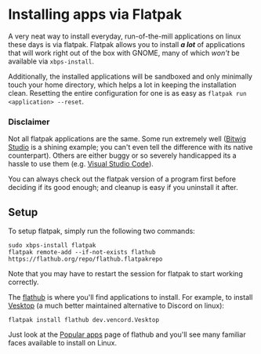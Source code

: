# Installing apps via Flatpak

A very neat way to install everyday, run-of-the-mill applications on linux these days is via flatpak. Flatpak allows you to install ***a lot*** of applications that will work right out of the box with GNOME, many of which *won't* be available via `xbps-install`.

Additionally, the installed applications will be sandboxed and only minimally touch your home directory, which helps a lot in keeping the installation clean. Resetting the entire configuration for one is as easy as `flatpak run <application> --reset`.

### Disclaimer

Not all flatpak applications are the same. Some run extremely well ([Bitwig Studio](https://flathub.org/apps/com.bitwig.BitwigStudio) is a shining example; you can't even tell the difference with its native counterpart). Others are either buggy or so severely handicapped its a hassle to use them (e.g. [Visual Studio Code](https://flathub.org/apps/com.visualstudio.code)).

You can always check out the flatpak version of a program first before deciding if its good enough; and cleanup is easy if you uninstall it after.

## Setup

To setup flatpak, simply run the following two commands:

```Shell
sudo xbps-install flatpak
flatpak remote-add --if-not-exists flathub https://flathub.org/repo/flathub.flatpakrepo
```

Note that you may have to restart the session for flatpak to start working correctly.

The [flathub](https://flathub.org/) is where you'll find applications to install. For example, to install [Vesktop](https://flathub.org/apps/dev.vencord.Vesktop) (a much better maintained alternative to Discord on linux):

```Shell
flatpak install flathub dev.vencord.Vesktop
```

Just look at the [Popular apps](https://flathub.org/apps/collection/popular/1) page of flathub and you'll see many familiar faces available to install on Linux.
